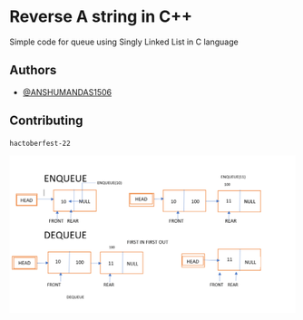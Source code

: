 
# Reverse A string in C++

Simple code for queue using Singly Linked List in C language


## Authors

- [@ANSHUMANDAS1506](https://github.com/ANSHUMANDAS1506)

## Contributing

`hactoberfest-22` 

![App Screenshot](./images/QUEUE.png)
